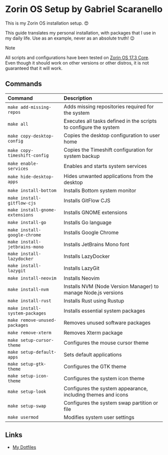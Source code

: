 # Zorin OS Setup by Gabriel Scaranello

This is my Zorin OS installation setup. 😍

This guide translates my personal installation, with packages that I use in my daily life. Use as an example, never as an absolute truth! 😉

> [!NOTE]
> All scripts and configurations have been tested on [Zorin OS 17.3 Core](https://zorin.com/os).  
> Even though it should work on other versions or other distros, it is not guaranteed that it will work.

## Commands

| Command                         | Description                                                       |
| :------------------------------ | :---------------------------------------------------------------- |
| `make add-missing-repos`        | Adds missing repositories required for the system                 |
| `make all`                      | Executes all tasks defined in the scripts to configure the system |
| `make copy-desktop-config`      | Copies the desktop configuration to user home                     |
| `make copy-timeshift-config`    | Copies the Timeshift configuration for system backup              |
| `make enable-services`          | Enables and starts system services                                |
| `make hide-desktop-apps`        | Hides unwanted applications from the desktop                      |
| `make install-bottom`           | Installs Bottom system monitor                                    |
| `make install-gitflow-cjs`      | Installs GitFlow CJS                                              |
| `make install-gnome-extensions` | Installs GNOME extensions                                         |
| `make install-go`               | Installs Go language                                              |
| `make install-google-chrome`    | Installs Google Chrome                                            |
| `make install-jetbrains-mono`   | Installs JetBrains Mono font                                      |
| `make install-lazydocker`       | Installs LazyDocker                                               |
| `make install-lazygit`          | Installs LazyGit                                                  |
| `make install-neovim`           | Installs Neovim                                                   |
| `make install-nvm`              | Installs NVM (Node Version Manager) to manage Node.js versions    |
| `make install-rust`             | Installs Rust using Rustup                                        |
| `make install-system-packages`  | Installs essential system packages                                |
| `make remove-unused-packages`   | Removes unused software packages                                  |
| `make remove-xterm`             | Removes Xterm package                                             |
| `make setup-cursor-theme`       | Configures the mouse cursor theme                                 |
| `make setup-default-apps`       | Sets default applications                                         |
| `make setup-gtk-theme`          | Configures the GTK theme                                          |
| `make setup-icon-theme`         | Configures the system icon theme                                  |
| `make setup-look`               | Configures the system appearance, including themes and icons      |
| `make setup-swap`               | Configures the system swap partition or file                      |
| `make usermod`                  | Modifies system user settings                                     |

## Links

- [My Dotfiles](https://github.com/gabrielscaranello/dotfiles)
